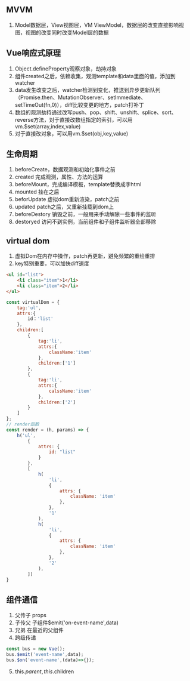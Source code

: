 ## MVVM
1. Model数据层，View视图层，VM ViewModel，数据层的改变直接影响视图，视图的改变同时改变Model层的数据

## Vue响应式原理
1. Object.defineProperty观察对象，劫持对象
2. 组件created之后，依赖收集，观测template和data里面的值，添加到watcher
3. data发生改变之后，watcher检测到变化，推送到异步更新队列（Promise.then、MutationObserver、setImmediate、setTimeOut(fn,0)），diff比较变更的地方，patch打补丁
4. 数组的观测劫持通过改写push、pop、shift、unshift、splice、sort、reverse方法，对于直接改数组指定的索引，可以用vm.$set(array,index,value)
5. 对于直接改对象，可以用vm.$set(obj,key,value)

## 生命周期
1. beforeCreate，数据观测和初始化事件之前
2. created 完成观测，属性、方法的运算
3. beforeMount，完成编译模板，template替换成字html
4. mounted 挂在之后
5. beforUpdate 虚拟dom重新渲染，patch之前
6. updated patch之后，又重新挂载到dom上
7. beforeDestory 销毁之前，一般用来手动解除一些事件的监听
8. destoryed 访问不到实例，当前组件和子组件监听器全部移除

## virtual dom
1. 虚拟Dom在内存中操作，patch再更新，避免频繁的重绘重排
2. key特别重要，可以加快diff速度
```html
<ul id="list">
    <li class="item">1</li>
    <li class="item">2</li>
</ul>
```
```javascript
const virtualDom = {
    tag:'ul',
    attrs:{
        id：'list'
    },
    children:[
        {
            tag:'li',
            attrs:{
                className:'item'
            },
            children:['1']
        },
        {
            tag:'li',
            attrs:{
                calssName:'item'
            },
            children:['2']
        }
    ]
};
// render函数
const render = (h, params) => {
    h('ul',
        {
            attrs: {
                id: "list"
            }
        },
        [
            h(
                'li',
                {
                    attrs: {
                        className: 'item'
                    },
                },
                '1'
            ),
            h(
                'li',
                {
                    attrs: {
                        className: 'item'
                    },
                },
                '2'
            ),
        ])
}
```

## 组件通信
1. 父传子 props
2. 子传父 子组件$emit('on-event-name',data)
3. 兄弟 在最近的父组件
4. 跨级传递 
```javascript
const bus = new Vue(); 
bus.$emit('event-name',data);
bus.$on('event-name',(data)=>{});
```
5. this.$parent,this.$children